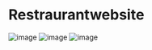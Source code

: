 # Restraurantwebsite
![image](https://github.com/Ankit200213/Restraurantwebsite/assets/89680173/8f0e9919-7f38-48fc-8cc6-886f21e17be8)
![image](https://github.com/Ankit200213/Restraurantwebsite/assets/89680173/8d5d7a12-61f4-43c2-9915-8d7a9d45aa9a)
![image](https://github.com/Ankit200213/Restraurantwebsite/assets/89680173/5336e91a-e966-45be-8d9d-c39ea91f6013)


